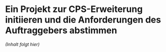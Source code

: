 # Ein Projekt zur CPS-Erweiterung initiieren und die Anforderungen des Auftraggebers abstimmen

*(Inhalt folgt hier)*
